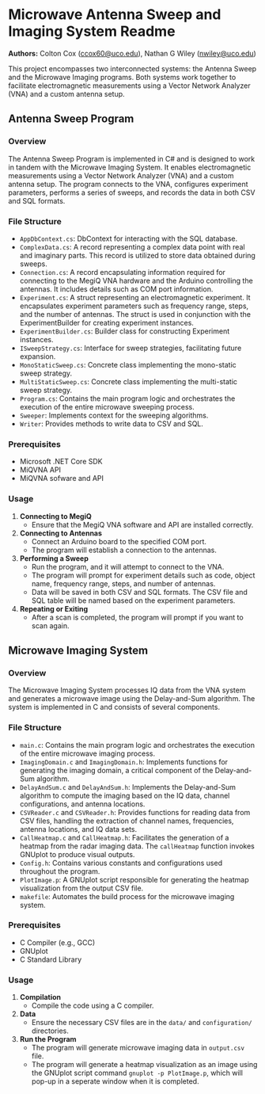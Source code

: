 Microwave Antenna Sweep and Imaging System Readme
===============================

**Authors:** Colton Cox (<ccox60@uco.edu>), Nathan G Wiley (<nwiley@uco.edu>)

This project encompasses two interconnected systems: the Antenna Sweep and the Microwave Imaging programs. Both systems work together to facilitate electromagnetic measurements using a Vector Network Analyzer (VNA) and a custom antenna setup.

## Antenna Sweep Program
### Overview
The Antenna Sweep Program is implemented in C# and is designed to work in tandem with the Microwave Imaging System. It enables electromagnetic measurements using a Vector Network Analyzer (VNA) and a custom antenna setup. The program connects to the VNA, configures experiment parameters, performs a series of sweeps, and records the data in both CSV and SQL formats.

### File Structure
- `AppDbContext.cs`: DbContext for interacting with the SQL database.
- `ComplexData.cs`: A record representing a complex data point with real and imaginary parts. This record is utilized to store data obtained during sweeps.
- `Connection.cs`: A record encapsulating information required for connecting to the MegiQ VNA hardware and the Arduino controlling the antennas. It includes details such as COM port information.
- `Experiment.cs`: A struct representing an electromagnetic experiment. It encapsulates experiment parameters such as frequency range, steps, and the number of antennas. The struct is used in conjunction with the ExperimentBuilder for creating experiment instances.
- `ExperimentBuilder.cs`: Builder class for constructing Experiment instances.
- `ISweepStrategy.cs`: Interface for sweep strategies, facilitating future expansion.
- `MonoStaticSweep.cs`: Concrete class implementing the mono-static sweep strategy.
- `MultiStaticSweep.cs`: Concrete class implementing the multi-static sweep strategy.
- `Program.cs`: Contains the main program logic and orchestrates the execution of the entire microwave sweeping process.
- `Sweeper`: Implements context for the sweeping algorithms.
- `Writer`: Provides methods to write data to CSV and SQL.

### Prerequisites
- Microsoft .NET Core SDK
- MiQVNA API
- MiQVNA sofware and API

### Usage
1. **Connecting to MegiQ**
   - Ensure that the MegiQ VNA software and API are installed correctly.
2. **Connecting to Antennas**
   - Connect an Arduino board to the specified COM port.
   - The program will establish a connection to the antennas.
3. **Performing a Sweep**
   - Run the program, and it will attempt to connect to the VNA.
   - The program will prompt for experiment details such as code, object name, frequency range, steps, and number of antennas.
   - Data will be saved in both CSV and SQL formats. The CSV file and SQL table will be named based on the experiment parameters.
4. **Repeating or Exiting**
   - After a scan is completed, the program will prompt if you want to scan again.

## Microwave Imaging System
### Overview
The Microwave Imaging System processes IQ data from the VNA system and generates a microwave image using the Delay-and-Sum algorithm. The system is implemented in C and consists of several components.

### File Structure
- `main.c`: Contains the main program logic and orchestrates the execution of the entire microwave imaging process.
- `ImagingDomain.c` and `ImagingDomain.h`: Implements functions for generating the imaging domain, a critical component of the Delay-and-Sum algorithm.
- `DelayAndSum.c` and `DelayAndSum.h`: Implements the Delay-and-Sum algorithm to compute the imaging based on the IQ data, channel configurations, and antenna locations.
- `CSVReader.c` and `CSVReader.h`: Provides functions for reading data from CSV files, handling the extraction of channel names, frequencies, antenna locations, and IQ data sets.
- `CallHeatmap.c` and `CallHeatmap.h`: Facilitates the generation of a heatmap from the radar imaging data. The `callHeatmap` function invokes GNUplot to produce visual outputs.
- `Config.h`: Contains various constants and configurations used throughout the program.
- `PlotImage.p`: A GNUplot script responsible for generating the heatmap visualization from the output CSV file.
- `makefile`: Automates the build process for the microwave imaging system.

### Prerequisites
- C Compiler (e.g., GCC)
- GNUplot
- C Standard Library

### Usage
1. **Compilation**
   - Compile the code using a C compiler.
2. **Data**
   - Ensure the necessary CSV files are in the `data/` and `configuration/` directories.
3. **Run the Program** 
   - The program will generate microwave imaging data in `output.csv` file.
   - The program will generate a heatmap visualization as an image using the GNUplot script command `gnuplot -p PlotImage.p`, which will pop-up in a seperate window when it is completed.